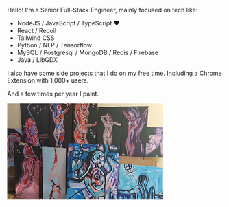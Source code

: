 Hello! I'm a Senior Full-Stack Engineer, mainly focused on tech like:

* NodeJS / JavaScript / TypeScript ❤️
* React / Recoil
* Tailwind CSS
* Python / NLP / Tensorflow
* MySQL / Postgresql / MongoDB / Redis / Firebase
* Java / LibGDX

I also have some side projects that I do on my free time. Including a Chrome Extension with 1,000+ users.

And a few times per year I paint.

![Paintings](./paintings.jpg)
